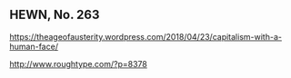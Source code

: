 ## HEWN, No. 263

https://theageofausterity.wordpress.com/2018/04/23/capitalism-with-a-human-face/

http://www.roughtype.com/?p=8378
